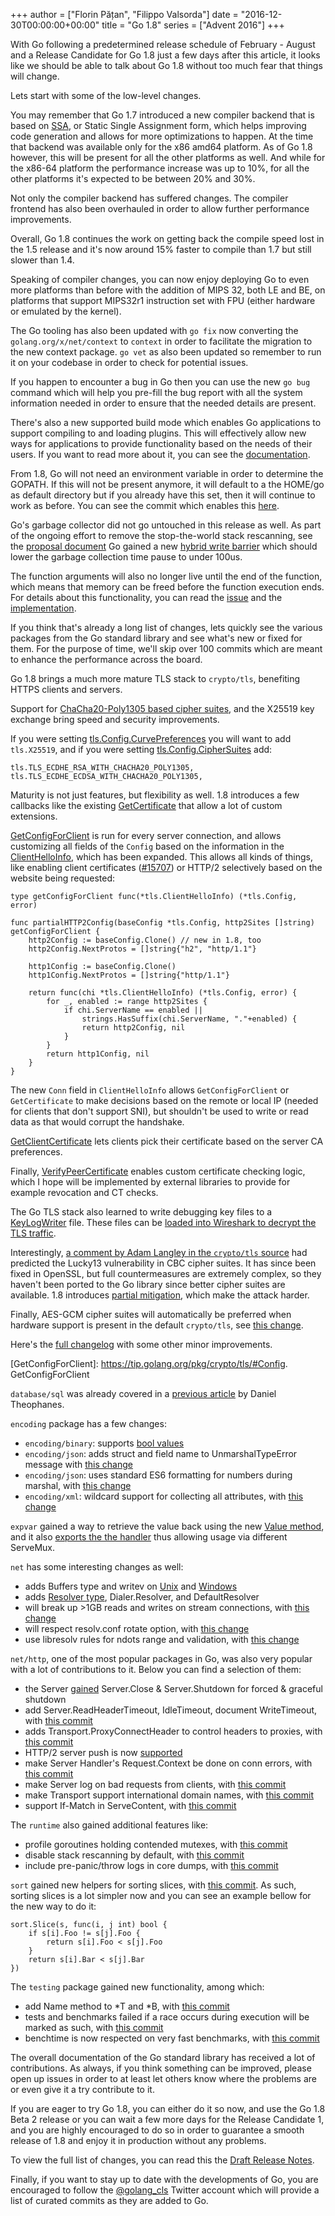 +++
author = ["Florin Pățan", "Filippo Valsorda"]
date = "2016-12-30T00:00:00+00:00"
title = "Go 1.8"
series = ["Advent 2016"]
+++

With Go following a predetermined release schedule of February - August and
a Release Candidate for Go 1.8 just a few days after this article, it looks
like we should be able to talk about Go 1.8 without too much fear that things
will change.

Lets start with some of the low-level changes.

You may remember that Go 1.7 introduced a new compiler backend that is based on
[SSA](https://en.wikipedia.org/wiki/Static_single_assignment_form), or Static
Single Assignment form, which helps improving code generation and allows for
more optimizations to happen. At the time that backend was available only for
the x86 amd64 platform. As of Go 1.8 however, this will be present for all the
other platforms as well. And while for the x86-64 platform the performance
increase was up to 10%, for all the other platforms it's expected to be between
20% and 30%.

Not only the compiler backend has suffered changes. The compiler frontend has
also been overhauled in order to allow further performance improvements.

Overall, Go 1.8 continues the work on getting back the compile speed lost in
the 1.5 release and it's now around 15% faster to compile than 1.7 but still
slower than 1.4.

Speaking of compiler changes, you can now enjoy deploying Go to even more
platforms than before with the addition of MIPS 32, both LE and BE, on
platforms that support MIPS32r1 instruction set with FPU (either hardware or
emulated by the kernel).

The Go tooling has also been updated with `go fix` now converting the
`golang.org/x/net/context` to `context` in order to facilitate the migration
to the new context package. `go vet` as also been updated so remember to run
it on your codebase in order to check for potential issues.

If you happen to encounter a bug in Go then you can use the new `go bug`
command which will help you pre-fill the bug report with all the system
information needed in order to ensure that the needed details are present.

There's also a new supported build mode which enables Go applications to
support compiling to and loading plugins. This will effectively allow new ways
for applications to provide functionality based on the needs of their users. If
you want to read more about it, you can see the [documentation](https://tip.golang.org/pkg/plugin).

From 1.8, Go will not need an environment variable in order to determine the
GOPATH. If this will not be present anymore, it will default to a the HOME/go
as default directory but if you already have this set, then it will continue to
work as before. You can see the commit which enables this [here](https://golang.org/cl/32019).

Go's garbage collector did not go untouched in this release as well. As part of
the ongoing effort to remove the stop-the-world stack rescanning, see the
[proposal document](https://github.com/golang/proposal/blob/master/design/17503-eliminate-rescan.md) Go gained a new [hybrid write barrier](https://golang.org/cl/31765)
which should lower the garbage collection time pause to under 100us.

The function arguments will also no longer live until the end of the function,
which means that memory can be freed before the function execution ends. For
details about this functionality, you can read the [issue](https://github.com/golang/go/issues/15843) and the [implementation](https://go-review.googlesource.com/c/28310/).

If you think that's already a long list of changes, lets quickly see the
various packages from the Go standard library and see what's new or fixed for
them. For the purpose of time, we'll skip over 100 commits which are meant to
enhance the performance across the board.

Go 1.8 brings a much more mature TLS stack to `crypto/tls`, benefiting HTTPS
clients and servers.

Support for [ChaCha20-Poly1305 based cipher suites](https://blog.cloudflare.com/do-the-chacha-better-mobile-performance-with-cryptography/),
and the X25519 key exchange bring speed and security improvements.

If you were setting [tls.Config.CurvePreferences](https://tip.golang.org/pkg/crypto/tls/#Config.CurvePreferences)
you will want to add `tls.X25519`, and if you were setting [tls.Config.CipherSuites](https://tip.golang.org/pkg/crypto/tls/#Config.CipherSuites) add:

```
tls.TLS_ECDHE_RSA_WITH_CHACHA20_POLY1305,
tls.TLS_ECDHE_ECDSA_WITH_CHACHA20_POLY1305,
```

Maturity is not just features, but flexibility as well. 1.8 introduces a few
callbacks like the existing [GetCertificate](https://tip.golang.org/pkg/crypto/tls/#Config.GetCertificate) that allow a lot of custom extensions.

[GetConfigForClient](https://tip.golang.org/pkg/crypto/tls/#Config.GetConfigCertificate) is
run for every server connection, and allows customizing all fields of the
`Config` based on the information in the [ClientHelloInfo](https://tip.golang.org/pkg/crypto/tls/#ClientHelloInfo),
which has been expanded. This allows all kinds of things, like enabling client
certificates ([#15707](https://github.com/golang/go/issues/15707)) or HTTP/2 selectively based on the website being requested:

```
type getConfigForClient func(*tls.ClientHelloInfo) (*tls.Config, error)

func partialHTTP2Config(baseConfig *tls.Config, http2Sites []string) getConfigForClient {
    http2Config := baseConfig.Clone() // new in 1.8, too
    http2Config.NextProtos = []string{"h2", "http/1.1"}

    http1Config := baseConfig.Clone()
    http1Config.NextProtos = []string{"http/1.1"}

    return func(chi *tls.ClientHelloInfo) (*tls.Config, error) {
        for _, enabled := range http2Sites {
            if chi.ServerName == enabled ||
                strings.HasSuffix(chi.ServerName, "."+enabled) {
                return http2Config, nil
            }
        }
        return http1Config, nil
    }
}
```

The new `Conn` field in `ClientHelloInfo` allows `GetConfigForClient` or
`GetCertificate` to make decisions based on the remote or local IP (needed for
clients that don't support SNI), but shouldn't be used to write or read data as
that would corrupt the handshake.

[GetClientCertificate](https://tip.golang.org/pkg/crypto/tls/#Config.GetClientCertificate)
lets clients pick their certificate based on the server CA preferences.

Finally, [VerifyPeerCertificate](https://tip.golang.org/pkg/crypto/tls/#Config.VerifyPeerCertificate)
enables custom certificate checking logic, which I hope will be implemented by
external libraries to provide for example revocation and CT checks.

The Go TLS stack also learned to write debugging key files to a [KeyLogWriter](https://tip.golang.org/pkg/crypto/tls/#Config.KeyLogWriter)
file. These files can be [loaded into Wireshark to decrypt the TLS traffic](https://github.com/joneskoo/http2-keylog).

Interestingly, [a comment by Adam Langley in the `crypto/tls` source](https://github.com/golang/go/blob/230a376b5a67f0e9341e1fa47e670ff762213c83/src/crypto/tls/conn.go#L321-L330)
had predicted the Lucky13 vulnerability in CBC cipher suites. It has since been
fixed in OpenSSL, but full countermeasures are extremely complex, so they
haven't been ported to the Go library since better cipher suites are available.
1.8 introduces [partial mitigation](https://github.com/golang/go/commit/f28cf8346c4ce7cb74bf97c7c69da21c43a78034), which make the attack harder.

Finally, AES-GCM cipher suites will automatically be preferred when hardware
support is present in the default `crypto/tls`, see [this change](https://go-review.googlesource.com/c/32871/).

Here's the [full changelog](https://tip.golang.org/doc/go1.8#crypto_tls) with some other minor improvements.

[GetConfigForClient]: https://tip.golang.org/pkg/crypto/tls/#Config. GetConfigForClient

`database/sql` was already covered in a [previous article](https://blog.gopheracademy.com/advent-2016/database_sql/) by Daniel Theophanes.

`encoding` package has a few changes:

- `encoding/binary`: supports [bool values](https://golang.org/cl/28514)
- `encoding/json`: adds struct and field name to UnmarshalTypeError message with [this change](https://golang.org/cl/18692)
- `encoding/json`: uses standard ES6 formatting for numbers during marshal, with [this change](https://golang.org/cl/30371)
- `encoding/xml`: wildcard support for collecting all attributes, with [this change](https://golang.org/cl/30946)

`expvar` gained a way to retrieve the value back using the new [Value method](https://golang.org/cl/30917),
and it also [exports the the handler](https://golang.org/cl/24722) thus allowing
usage via different ServeMux.

`net` has some interesting changes as well:

- adds Buffers type and writev on [Unix](https://golang.org/cl/29951) and [Windows](https://golang.org/cl/32371)
- adds [Resolver type](https://golang.org/cl/29440), Dialer.Resolver, and DefaultResolver
- will break up >1GB reads and writes on stream connections, with [this change](https://golang.org/cl/31584)
- will respect resolv.conf rotate option, with [this change](https://golang.org/cl/29233)
- use libresolv rules for ndots range and validation, with [this change](https://golang.org/cl/24901)

`net/http`, one of the most popular packages in Go, was also very popular with
a lot of contributions to it. Below you can find a selection of them:

- the Server [gained](https://golang.org/cl/32329) Server.Close & Server.Shutdown for forced & graceful shutdown
- add Server.ReadHeaderTimeout, IdleTimeout, document WriteTimeout, with [this commit](https://golang.org/cl/32024)
- adds Transport.ProxyConnectHeader to control headers to proxies, with [this commit](https://golang.org/cl/32481)
- HTTP/2 server push is now [supported](https://golang.org/cl/32012)
- make Server Handler's Request.Context be done on conn errors, with [this commit](https://golang.org/cl/31173)
- make Server log on bad requests from clients, with [this commit](https://golang.org/cl/27950)
- make Transport support international domain names, with [this commit](https://golang.org/cl/29072)
- support If-Match in ServeContent, with [this commit](https://golang.org/cl/32014)

The `runtime` also gained additional features like:

- profile goroutines holding contended mutexes, with [this commit](https://golang.org/cl/29650)
- disable stack rescanning by default, with [this commit](https://golang.org/cl/31766)
- include pre-panic/throw logs in core dumps, with [this commit](https://golang.org/cl/32013)

`sort` gained new helpers for sorting slices, with [this commit](https://golang.org/cl/27321).
As such, sorting slices is a lot simpler now and you can see an example bellow
for the new way to do it:

```
sort.Slice(s, func(i, j int) bool {
    if s[i].Foo != s[j].Foo {
        return s[i].Foo < s[j].Foo
    }
    return s[i].Bar < s[j].Bar
})
```

The `testing` package gained new functionality, among which:

- add Name method to *T and *B, with [this commit](https://golang.org/cl/29970)
- tests and benchmarks failed if a race occurs during execution will be marked as such, with [this commit](https://golang.org/cl/32615)
- benchtime is now respected on very fast benchmarks, with [this commit](https://golang.org/cl/26664)

The overall documentation of the Go standard library has received a lot of
contributions. As always, if you think something can be improved, please open
up issues in order to at least let others know where the problems are or even
give it a try contribute to it.

If you are eager to try Go 1.8, you can either do it so now, and use the Go 1.8
Beta 2 release or you can wait a few more days for the Release Candidate 1, and
you are highly encouraged to do so in order to guarantee a smooth release of
1.8 and enjoy it in production without any problems.

To view the full list of changes, you can read this the [Draft Release Notes](https://beta.golang.org/doc/go1.8).

Finally, if you want to stay up to date with the developments of Go, you are
encouraged to follow the [@golang_cls](https://twitter.com/golang_cls) Twitter account
which will provide a list of curated commits as they are added to Go.
